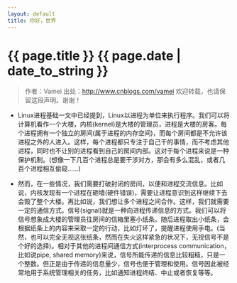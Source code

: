 ```yaml
---
layout: default
title: 你好，世界
---
```

# {{ page.title }}  {{ page.date | date_to_string }}

> 作者：Vamei 出处：http://www.cnblogs.com/vamei 欢迎转载，也请保留这段声明。谢谢！

* Linux进程基础一文中已经提到，Linux以进程为单位来执行程序。我们可以将计算机看作一个大楼，内核(kernel)是大楼的管理员，进程是大楼的房客。每个进程拥有一个独立的房间(属于进程的内存空间)，而每个房间都是不允许该进程之外的人进入。这样，每个进程都只专注于自己干的事情，而不考虑其他进程，同时也不让别的进程看到自己的房间内部。这对于每个进程来说是一种保护机制。(想像一下几百个进程总是要干涉对方，那会有多么混乱，或者几百个进程相互偷窥……)

* 然而，在一些情况，我们需要打破封闭的房间，以便和进程交流信息。比如说，内核发现有一个进程在砸墙(硬件错误)，需要让进程意识到这样继续下去会毁了整个大楼。再比如说，我们想让多个进程之间合作。这样，我们就需要一定的通信方式。信号(signal)就是一种向进程传递信息的方式。我们可以将信号想象成大楼的管理员往房间的信箱里塞小纸条。随后进程取出小纸条，会根据纸条上的内容来采取一定的行动，比如灯坏了，提醒进程使用手电。(当然，也可以完全无视这张纸条，然而在失火这样紧急的状况下，无视信号不是个好的选择)。相对于其他的进程间通信方式(interprocess communication， 比如说pipe, shared memory)来说，信号所能传递的信息比较粗糙，只是一个整数。但正是由于传递的信息量少，信号也便于管理和使用。信号因此被经常地用于系统管理相关的任务，比如通知进程终结、中止或者恢复等等。



